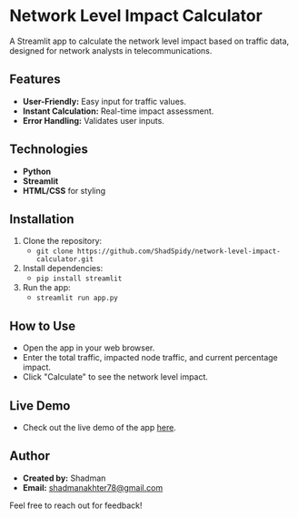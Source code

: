 # Network Level Impact Calculator

A Streamlit app to calculate the network level impact based on traffic data, designed for network analysts in telecommunications.

## Features

- **User-Friendly:** Easy input for traffic values.
- **Instant Calculation:** Real-time impact assessment.
- **Error Handling:** Validates user inputs.

## Technologies

- **Python**
- **Streamlit**
- **HTML/CSS** for styling

## Installation

1. Clone the repository:
   - `git clone https://github.com/ShadSpidy/network-level-impact-calculator.git` 
2. Install dependencies:
   - `pip install streamlit`
3. Run the app:
   - `streamlit run app.py`

## How to Use

- Open the app in your web browser.
- Enter the total traffic, impacted node traffic, and current percentage impact.
- Click "Calculate" to see the network level impact.

## Live Demo

- Check out the live demo of the app [here](https://network-level-impact.streamlit.app/).
  
## Author

- **Created by:** Shadman
- **Email:** shadmanakhter78@gmail.com

Feel free to reach out for feedback!
